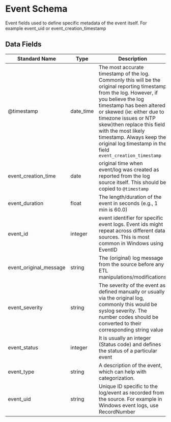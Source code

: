 # Event Schema

Event fields used to define specific metadata of the event itself. For example event_uid or event_creation_timestamp

## Data Fields

| Standard Name | Type | Description | Sample Value |
|--------|---------|-------|-------|
| @timestamp | date_time | The most accurate timestamp of the log. Commonly this will be the original reporting timestamp from the log. However, if you believe the log timestamp has been altered or skewed (ie: either due to timezone issues or NTP skew)then replace this field with the most likely timestamp. Always keep the original log timestamp in the field `event_creation_timestamp` | `4/11/2018 5:46:18` |
| event_creation_time | date | original time when event/log was created as reported from the log source itself. This should be copied to `@timestamp` | `4/11/2018 5:46:18` |
| event_duration | float | The length/duration of the event in seconds  (e.g., 1 min is 60.0) | `60.0` |
| event_id | integer | event identifier for specific event logs. Event ids might repeat across different data sources. This is most common in Windows using EventID | `4688` |
| event_original_message | string | The (original) log message from the source before any ETL manipulations/modifications | `` |
| event_severity | string | The severity of the event as defined manually or usually via the original log, commonly this would be syslog severity. The number codes should be converted to their corresponding string value | `alert` |
| event_status | integer | It is usually an integer (Status code) and defines the status of a particular event | `0` |
| event_type | string | A description of the event, which can help with categorization. | `Login` |
| event_uid | string | Unique ID specific to the log/event as recorded from the source. For example in Windows event logs, use RecordNumber | `CMzY3i4YoNZ3mT5yu5` |
